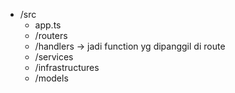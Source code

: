 <!-- Structure Folder -->
- /src
  - app.ts
  - /routers
  - /handlers -> jadi function yg dipanggil di route
  - /services
  - /infrastructures
  - /models
